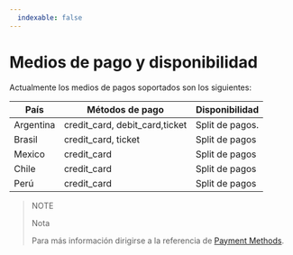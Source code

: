 ```yaml
---
  indexable: false
---
```


# Medios de pago y disponibilidad

Actualmente los medios de pagos soportados son los siguientes:

|País     |Métodos de pago                         |Disponibilidad                   |
|---------|----------------------------------------|---------------------------------|
|Argentina|credit_card, debit_card,ticket          |Split de pagos.                  |
|Brasil   |credit_card, ticket                     |Split de pagos		             |
|Mexico   |credit_card                             |Split de pagos                   |
|Chile    |credit_card                             |Split de pagos                   |
|Perú     |credit_card                             |Split de pagos                   |

> NOTE
>
> Nota
>
> Para más información dirigirse a la referencia de [Payment Methods](https://www.mercadopago[FAKER][URL][DOMAIN]/developers/es/reference/payment_methods/_payment_methods/get/).
